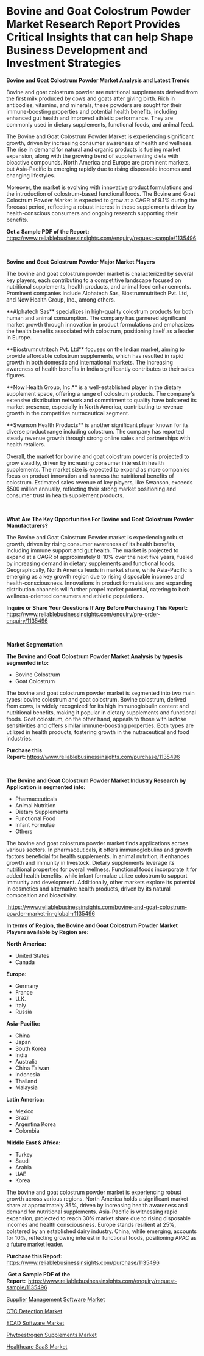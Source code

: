 <p><h1>Bovine and Goat Colostrum Powder Market Research Report Provides Critical Insights that can help Shape Business Development and Investment Strategies</h1></p><p><strong>Bovine and Goat Colostrum Powder Market Analysis and Latest Trends</strong></p>
<p><p>Bovine and goat colostrum powder are nutritional supplements derived from the first milk produced by cows and goats after giving birth. Rich in antibodies, vitamins, and minerals, these powders are sought for their immune-boosting properties and potential health benefits, including enhanced gut health and improved athletic performance. They are commonly used in dietary supplements, functional foods, and animal feed.</p><p>The Bovine and Goat Colostrum Powder Market is experiencing significant growth, driven by increasing consumer awareness of health and wellness. The rise in demand for natural and organic products is fueling market expansion, along with the growing trend of supplementing diets with bioactive compounds. North America and Europe are prominent markets, but Asia-Pacific is emerging rapidly due to rising disposable incomes and changing lifestyles. </p><p>Moreover, the market is evolving with innovative product formulations and the introduction of colostrum-based functional foods. The Bovine and Goat Colostrum Powder Market is expected to grow at a CAGR of 9.1% during the forecast period, reflecting a robust interest in these supplements driven by health-conscious consumers and ongoing research supporting their benefits.</p></p>
<p><strong>Get a Sample PDF of the Report:&nbsp;</strong> <a href="https://www.reliablebusinessinsights.com/enquiry/request-sample/1135496?utm_campaign=1674&utm_medium=2&utm_source=Github&utm_content=ia&utm_term=20122024&utm_id=bovine-and-goat-colostrum-powder">https://www.reliablebusinessinsights.com/enquiry/request-sample/1135496</a></p>
<p>&nbsp;</p>
<p><strong>Bovine and Goat Colostrum Powder Major Market Players</strong></p>
<p><p>The bovine and goat colostrum powder market is characterized by several key players, each contributing to a competitive landscape focused on nutritional supplements, health products, and animal feed enhancements. Prominent companies include Alphatech Sas, Biostrumnutritech Pvt. Ltd, and Now Health Group, Inc., among others.</p><p>**Alphatech Sas** specializes in high-quality colostrum products for both human and animal consumption. The company has garnered significant market growth through innovation in product formulations and emphasizes the health benefits associated with colostrum, positioning itself as a leader in Europe.</p><p>**Biostrumnutritech Pvt. Ltd** focuses on the Indian market, aiming to provide affordable colostrum supplements, which has resulted in rapid growth in both domestic and international markets. The increasing awareness of health benefits in India significantly contributes to their sales figures.</p><p>**Now Health Group, Inc.** is a well-established player in the dietary supplement space, offering a range of colostrum products. The company's extensive distribution network and commitment to quality have bolstered its market presence, especially in North America, contributing to revenue growth in the competitive nutraceutical segment.</p><p>**Swanson Health Products** is another significant player known for its diverse product range including colostrum. The company has reported steady revenue growth through strong online sales and partnerships with health retailers.</p><p>Overall, the market for bovine and goat colostrum powder is projected to grow steadily, driven by increasing consumer interest in health supplements. The market size is expected to expand as more companies focus on product innovation and harness the nutritional benefits of colostrum. Estimated sales revenue of key players, like Swanson, exceeds $500 million annually, reflecting their strong market positioning and consumer trust in health supplement products.</p></p>
<p>&nbsp;</p>
<p><strong>What Are The Key Opportunities For Bovine and Goat Colostrum Powder Manufacturers?</strong></p>
<p><p>The Bovine and Goat Colostrum Powder market is experiencing robust growth, driven by rising consumer awareness of its health benefits, including immune support and gut health. The market is projected to expand at a CAGR of approximately 8-10% over the next five years, fueled by increasing demand in dietary supplements and functional foods. Geographically, North America leads in market share, while Asia-Pacific is emerging as a key growth region due to rising disposable incomes and health-consciousness. Innovations in product formulations and expanding distribution channels will further propel market potential, catering to both wellness-oriented consumers and athletic populations.</p></p>
<p><strong>Inquire or Share Your Questions If Any Before Purchasing This Report:</strong> <a href="https://www.reliablebusinessinsights.com/enquiry/pre-order-enquiry/1135496?utm_campaign=1674&utm_medium=2&utm_source=Github&utm_content=ia&utm_term=20122024&utm_id=bovine-and-goat-colostrum-powder">https://www.reliablebusinessinsights.com/enquiry/pre-order-enquiry/1135496</a></p>
<p>&nbsp;</p>
<p><strong>Market Segmentation</strong></p>
<p><strong>The Bovine and Goat Colostrum Powder Market Analysis by types is segmented into:</strong></p>
<p><ul><li>Bovine Colostrum</li><li>Goat Colostrum</li></ul></p>
<p><p>The bovine and goat colostrum powder market is segmented into two main types: bovine colostrum and goat colostrum. Bovine colostrum, derived from cows, is widely recognized for its high immunoglobulin content and nutritional benefits, making it popular in dietary supplements and functional foods. Goat colostrum, on the other hand, appeals to those with lactose sensitivities and offers similar immune-boosting properties. Both types are utilized in health products, fostering growth in the nutraceutical and food industries.</p></p>
<p><strong>Purchase this Report:&nbsp;</strong><a href="https://www.reliablebusinessinsights.com/purchase/1135496?utm_campaign=1674&utm_medium=2&utm_source=Github&utm_content=ia&utm_term=20122024&utm_id=bovine-and-goat-colostrum-powder">https://www.reliablebusinessinsights.com/purchase/1135496</a></p>
<p>&nbsp;</p>
<p><strong>The Bovine and Goat Colostrum Powder Market Industry Research by Application is segmented into:</strong></p>
<p><ul><li>Pharmaceuticals</li><li>Animal Nutrition</li><li>Dietary Supplements</li><li>Functional Food</li><li>Infant Formulae</li><li>Others</li></ul></p>
<p><p>The bovine and goat colostrum powder market finds applications across various sectors. In pharmaceuticals, it offers immunoglobulins and growth factors beneficial for health supplements. In animal nutrition, it enhances growth and immunity in livestock. Dietary supplements leverage its nutritional properties for overall wellness. Functional foods incorporate it for added health benefits, while infant formulae utilize colostrum to support immunity and development. Additionally, other markets explore its potential in cosmetics and alternative health products, driven by its natural composition and bioactivity.</p></p>
<p><a href="https://www.reliablebusinessinsights.com/bovine-and-goat-colostrum-powder-market-in-global-r1135496?utm_campaign=1674&utm_medium=2&utm_source=Github&utm_content=ia&utm_term=20122024&utm_id=bovine-and-goat-colostrum-powder">&nbsp;https://www.reliablebusinessinsights.com/bovine-and-goat-colostrum-powder-market-in-global-r1135496</a></p>
<p><strong>In terms of Region, the Bovine and Goat Colostrum Powder Market Players available by Region are:</strong></p>
<p>
    <p> <strong> North America: </strong>
        <ul>
            <li>United States</li>
            <li>Canada</li>
        </ul>
        </p> 
    <p> <strong> Europe: </strong>
        <ul>
            <li>Germany</li>
            <li>France</li>
            <li>U.K.</li>
            <li>Italy</li>
            <li>Russia</li>
        </ul>
        </p> 
    <p> <strong> Asia-Pacific: </strong>
        <ul>
            <li>China</li>
            <li>Japan</li>
            <li>South Korea</li>
            <li>India</li>
            <li>Australia</li>
            <li>China Taiwan</li>
            <li>Indonesia</li>
            <li>Thailand</li>
            <li>Malaysia</li>
        </ul>
        </p> 
    <p> <strong> Latin America: </strong>
        <ul>
            <li>Mexico</li>
            <li>Brazil</li>
            <li>Argentina Korea</li>
            <li>Colombia</li>
        </ul>
        </p> 
    <p> <strong> Middle East & Africa: </strong>
        <ul>
            <li>Turkey</li>
            <li>Saudi</li>
            <li>Arabia</li>
            <li>UAE</li>
            <li>Korea</li>
        </ul>
    </p>
    </p>
<p><p>The bovine and goat colostrum powder market is experiencing robust growth across various regions. North America holds a significant market share at approximately 35%, driven by increasing health awareness and demand for nutritional supplements. Asia-Pacific is witnessing rapid expansion, projected to reach 30% market share due to rising disposable incomes and health consciousness. Europe stands resilient at 25%, bolstered by an established dairy industry. China, while emerging, accounts for 10%, reflecting growing interest in functional foods, positioning APAC as a future market leader.</p></p>
<p><strong>Purchase this Report: </strong><a href="https://www.reliablebusinessinsights.com/purchase/1135496?utm_campaign=1674&utm_medium=2&utm_source=Github&utm_content=ia&utm_term=20122024&utm_id=bovine-and-goat-colostrum-powder">https://www.reliablebusinessinsights.com/purchase/1135496</a></p>
<p>&nbsp;<strong>Get a Sample PDF of the Report:&nbsp;&nbsp;</strong><a href="https://www.reliablebusinessinsights.com/enquiry/request-sample/1135496?utm_campaign=1674&utm_medium=2&utm_source=Github&utm_content=ia&utm_term=20122024&utm_id=bovine-and-goat-colostrum-powder">https://www.reliablebusinessinsights.com/enquiry/request-sample/1135496</a></p>
<p><strong></strong></p>
<p><p><a href="https://www.linkedin.com/pulse/frameworks-advancements-supplier-management-software-market-ecsnf?utm_campaign=1674&utm_medium=2&utm_source=Github&utm_content=ia&utm_term=20122024&utm_id=bovine-and-goat-colostrum-powder">Supplier Management Software Market</a></p><p><a href="https://www.linkedin.com/pulse/ctc-detection-market-trends-projected-cagr-78-from-2024-2031-uikhe?utm_campaign=1674&utm_medium=2&utm_source=Github&utm_content=ia&utm_term=20122024&utm_id=bovine-and-goat-colostrum-powder">CTC Detection Market</a></p><p><a href="https://www.linkedin.com/pulse/overview-ecad-softwaremarket-industryshowing-growth-rate-93-k1nce?utm_campaign=1674&utm_medium=2&utm_source=Github&utm_content=ia&utm_term=20122024&utm_id=bovine-and-goat-colostrum-powder">ECAD Software Market</a></p><p><a href="https://www.linkedin.com/pulse/comprehensive-overview-phytoestrogen-supplements-market-projected-5bete?utm_campaign=1674&utm_medium=2&utm_source=Github&utm_content=ia&utm_term=20122024&utm_id=bovine-and-goat-colostrum-powder">Phytoestrogen Supplements Market</a></p><p><a href="https://www.linkedin.com/pulse/anticipated-cagr-52-healthcare-saas-market-analysis-report-forecasts-pgyle?utm_campaign=1674&utm_medium=2&utm_source=Github&utm_content=ia&utm_term=20122024&utm_id=bovine-and-goat-colostrum-powder">Healthcare SaaS Market</a></p></p>